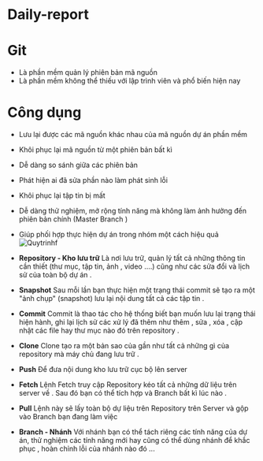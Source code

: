 # Daily-report
# Git
- Là phần mềm quản lý phiên bản mã nguồn 
- Là phần mềm không thể thiếu với lập trình viên và phổ biến hiện nay 
# Công dụng 
- Lưu lại được các mã nguồn khác nhau của mã nguồn dự án phần mềm 
- Khôi phục lại mã nguồn từ một phiên bản bất kì 
- Dễ dàng so sánh giữa các phiên bản 
- Phát hiện ai đã sửa phần nào làm phát sinh lỗi 
- Khôi phục lại tập tin bị mất  
- Dễ dàng thử nghiệm, mở rộng tính năng mà không làm ảnh hưởng đến phiên bản chính (Master Branch )
- Giúp phối hợp thực hiện dự án trong nhóm một cách hiệu quả 
 ![Quytrinhf](https://www.google.com/search?q=Quy+tr%C3%ACnh+x%E1%BB%AD+l%C3%BD+c%C3%B4ng+vi%E1%BB%87c+tr%C3%AAn+Git&sxsrf=ALeKk01DZwLRa4ix5y3dpZlUb4eJPNiGcg:1596532357026&source=lnms&tbm=isch&sa=X&ved=2ahUKEwji0ozAmoHrAhUEH7cAHYOaCzwQ_AUoAXoECAwQAw&biw=1163&bih=525#imgrc=ejPp-ouGe7Zi-M)
- **Repository - Kho lưu trữ** 
Là nơi lưu trữ, quản lý tất cả những thông tin cần thiết (thư mục, tập tin, ảnh , video ....) cũng như các sửa đổi và lịch sử của toàn bộ dự án .
- **Snapshot**
Sau mỗi lần bạn thực hiện một trạng thái commit sẽ tạo ra một "ảnh chụp" (snapshot) lưu lại nội dung tất cả các tập tin . 

- **Commit** 
Commit là thao tác cho hệ thống biết bạn muốn lưu lại trạng thái hiện hành,  ghi lại lịch sử các xử lý đã thêm như thêm , sửa , xóa , cập nhật các file hay thư mục nào đó trên repository . 
- **Clone** 
Clone tạo ra một bản sao của gần như tất cả những gì của repository mà máy chủ đang lưu trữ . 

- **Push** 
Để đưa nội dung kho lưu trữ cục bộ lên server 
- **Fetch** 
Lệnh Fetch truy cập Repository kéo tất cả những dữ liệu trên server về . Sau đó bạn có thể tích hợp và Branch bất kì lúc nào . 
- **Pull**
Lệnh này sẽ lấy toàn bộ dự liệu trên Repository trên Server và gộp vào Branch bạn đang làm việc 

- **Branch - Nhánh** 
Với nhánh bạn có thể tách riêng các tính năng của dự án, thử nghiệm các tính năng mới hay cũng có thể dùng nhánh để khắc phục , hoàn chỉnh lỗi của nhánh nào đó ...
